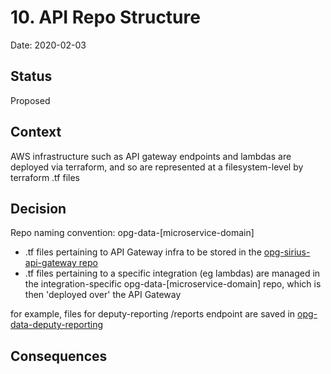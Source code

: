 # 10. API Repo Structure

Date: 2020-02-03

## Status

Proposed

## Context

AWS infrastructure such as API gateway endpoints and lambdas are deployed via terraform, and so are represented at a filesystem-level by terraform .tf files

## Decision

Repo naming convention:
opg-data-[microservice-domain]

* .tf files pertaining to API Gateway infra to be stored in the [opg-sirius-api-gateway repo](https://github.com/ministryofjustice/opg-sirius-api-gateway)
* .tf files pertaining to a specific integration (eg lambdas) are managed in the integration-specific opg-data-[microservice-domain] repo, which is then 'deployed over' the API Gateway

for example, files for deputy-reporting /reports endpoint are saved in [opg-data-deputy-reporting](https://github.com/ministryofjustice/opg-data-deputy-reporting)

## Consequences
